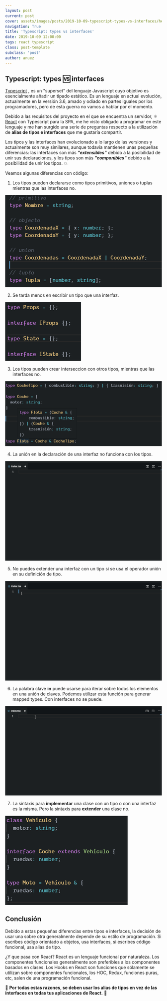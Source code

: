 ```yaml
---
layout: post
current: post
cover: assets/images/posts/2019-10-09-typescript-types-vs-interfaces/header.jpg
navigation: True
title: 'Typescript: types vs interfaces'
date: 2019-10-09 12:00:00
tags: react typescript
class: post-template
subclass: 'post'
author: anuez
---
```

## Typescript: types 🆚 interfaces

[Typescript](http://www.typescriptlang.org/) , es un "superset" del lenguaje Javascript cuyo objetivo es esencialmente añadir un tipado estático. Es un lenguaje en actual evolución, actualmente en la versión 3.6,  amado y odiado en partes iguales por los programadores, pero de esta guerra no vamos a hablar por el momento.

Debido a las requisitos del proyecto en el que se encuentra un servidor, ⚛️ [React](https://es.reactjs.org/) con Typescript para la SPA, me he visto obligado a programar en este lenguaje y me han surgido una serie de preguntas respecto a la utilización de **alias de tipos e interfaces** que me gustaría compartir.

Los tipos y las interfaces han evolucionado a lo largo de las versiones y actualmente son muy similares, aunque todavía mantienen unas pequeñas diferencias: las interfaces son más ***"extensibles"*** debido a la posibilidad de unir sus declaraciones, y los tipos son más ***"componibles"*** debido a la posibilidad de unir los tipos. 💥

Veamos algunas diferencias con código:

1. Los tipos pueden declararse como tipos primitivos, uniones o tuplas mientras que las interfaces no.

![diferencia 1](/assets/images/posts/2019-10-09-typescript-types-vs-interfaces/diff-1.png)


2.  Se tarda menos en escribir un tipo que una interfaz.

![diferencia 2](/assets/images/posts/2019-10-09-typescript-types-vs-interfaces/diff-2.png)


3. Los tipos pueden crear interseccion con otros tipos, mientras que las interfaces no.

![diferencia 3](/assets/images/posts/2019-10-09-typescript-types-vs-interfaces/diff-3.png)

4. La unión en la declaración de una interfaz no funciona con los tipos.

![diferencia 4](/assets/images/posts/2019-10-09-typescript-types-vs-interfaces/diff-4.gif)

5. No puedes extender una interfaz con un tipo si se usa el operador unión en su definición de tipo.

![diferencia 5](/assets/images/posts/2019-10-09-typescript-types-vs-interfaces/diff-5.gif)

6. La palabra clave **in** puede usarse para iterar sobre todos los elementos en una unión de claves. Podemos utilizar esta función para generar mapped types. Con interfaces no se puede.

![diferencia 6](/assets/images/posts/2019-10-09-typescript-types-vs-interfaces/diff-6.gif)

7. La sintaxis para **implementar** una clase con un tipo o con una interfaz es la misma. Pero la sintaxis para **extender** una clase no.

![diferencia 7](/assets/images/posts/2019-10-09-typescript-types-vs-interfaces/diff-7.png)

## Conclusión

Debido a estas pequeñas diferencias entre tipos e interfaces, la decisión de usar una sobre otra generalmente depende de su estilo de programación. Si escribes código orientado a objetos, usa interfaces, si escribes código funcional, usa alias de tipo.

¿Y que pasa con React? React es un lenguaje funcional por naturaleza. Los componentes funcionales generalmente son preferibles a los componentes basados en clases. Los Hooks en React son funciones que sólamente se utilizan sobre componentes funcionales, los HOC, Redux, funciones puras, etc, salen de una programación funcional.

📢 **Por todas estas razones, se deben usar los alias de tipos en vez de las interfaces en todas tus aplicaciones de React.** 📢
